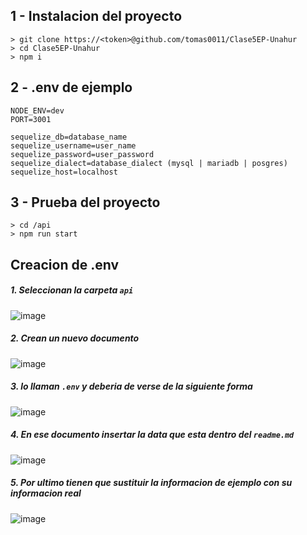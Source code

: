 ## 1 - Instalacion del proyecto
```
> git clone https://<token>@github.com/tomas0011/Clase5EP-Unahur
> cd Clase5EP-Unahur
> npm i
```

## 2 - .env de ejemplo
```
NODE_ENV=dev
PORT=3001

sequelize_db=database_name
sequelize_username=user_name
sequelize_password=user_password
sequelize_dialect=database_dialect (mysql | mariadb | posgres)
sequelize_host=localhost
```

## 3 - Prueba del proyecto

```
> cd /api
> npm run start
```

## Creacion de .env

##### 1. Seleccionan la carpeta `api`

![image](https://user-images.githubusercontent.com/58223692/189542833-3be438c9-3476-4c4b-aa89-017ec9e688e5.png)

##### 2. Crean un nuevo documento

![image](https://user-images.githubusercontent.com/58223692/189542851-837d77b1-694b-421f-affd-f46c260e5ddb.png)

##### 3. lo llaman `.env` y deberia de verse de la siguiente forma

![image](https://user-images.githubusercontent.com/58223692/189542898-37eee104-0024-418d-b3a0-cc2004aeae75.png)

##### 4. En ese documento insertar la data que esta dentro del `readme.md`

![image](https://user-images.githubusercontent.com/58223692/189542951-4cc6344d-cd3b-426e-acbd-0a2453992876.png)

##### 5. Por ultimo tienen que sustituir la informacion de ejemplo con su informacion real

![image](https://user-images.githubusercontent.com/58223692/189543011-c2b53f09-fee0-427a-931f-1a8f860300c6.png)
